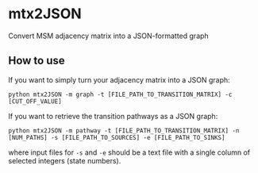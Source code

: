 mtx2JSON
========

Convert MSM adjacency matrix into a JSON-formatted graph


How to use
-----------

If you want to simply turn your adjacency matrix into a JSON graph:

```
python mtx2JSON -m graph -t [FILE_PATH_TO_TRANSITION_MATRIX] -c [CUT_OFF_VALUE]
```

If you want to retrieve the transition pathways as a JSON graph:

```
python mtx2JSON -m pathway -t [FILE_PATH_TO_TRANSITION_MATRIX] -n [NUM_PATHS] -s [FILE_PATH_TO_SOURCES] -e [FILE_PATH_TO_SINKS]
```

where input files for ``-s`` and ``-e`` should be a text file with a single column of selected integers (state numbers).
